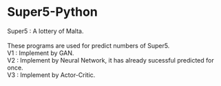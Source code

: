 # Super5-Python
Super5 : A lottery of Malta. </br></br>
These programs are used for predict numbers of Super5. </br>
V1 : Implement by GAN. </br>
V2 : Implement by Neural Network, it has already sucessful predicted for once. </br>
V3 : Implement by Actor-Critic.
